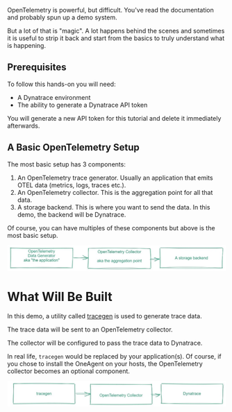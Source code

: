 OpenTelemetry is powerful, but difficult. You've read the documentation and probably spun up a demo system.

But a lot of that is "magic". A lot happens behind the scenes and sometimes it is useful to strip it back and start from the basics to truly understand what is happening.

## Prerequisites

To follow this hands-on you will need:

- A Dynatrace environment
- The ability to generate a Dynatrace API token

You will generate a new API token for this tutorial and delete it immediately afterwards.

## A Basic OpenTelemetry Setup

The most basic setup has 3 components:

1. An OpenTelemetry trace generator. Usually an application that emits OTEL data (metrics, logs, traces etc.).
2. An OpenTelemetry collector. This is the aggregation point for all that data.
3. A storage backend. This is where you want to send the data. In this demo, the backend will be Dynatrace.

Of course, you can have multiples of these components but above is the most basic setup.

![basic otel architecture](./assets/basic_architecture.jpg)

# What Will Be Built

In this demo, a utility called [tracegen](https://github.com/open-telemetry/opentelemetry-collector-contrib/releases) is used to generate trace data.

The trace data will be sent to an OpenTelemetry collector.

The collector will be configured to pass the trace data to Dynatrace.

In real life, `tracegen` would be replaced by your application(s). Of course, if you chose to install the OneAgent on your hosts, the OpenTelemetry collector becomes an optional component.

![our otel architecture](./assets/our_architecture.jpg)